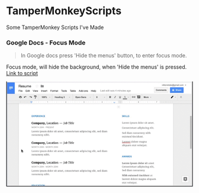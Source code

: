 # TamperMonkeyScripts
Some TamperMonkey Scripts I've Made



### Google Docs - Focus Mode

>  In Google docs press 'Hide the menus' button, to enter focus mode.

Focus mode, will hide the background, when 'Hide the menus' is pressed. [Link to script](https://github.com/viktorstrate/TamperMonkeyScripts/blob/master/gdocs-focusmode.js)

![Example](https://github.com/viktorstrate/TamperMonkeyScripts/blob/master/assets/gdocs-focusmode.gif?raw=true)